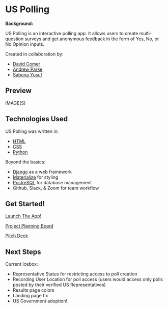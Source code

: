 # US Polling
**Background:**

US Polling is an interactive polling app. It allows users to create multi-question surveys and get anonymous feedback in the form of Yes, No, or No Opinion inputs.

Created in collaboration by:

- [David Comer](https://github.com/DaCoPro)
- [Andrew Parke](https://github.com/parke415)
- [Sabona Yusuf](https://github.com/sabona10)

## Preview
IMAGE(S)
## Technologies Used
US Polling was written in:

- [HTML](https://en.wikipedia.org/wiki/HTML)
- [CSS](https://en.wikipedia.org/wiki/CSS)
- [Python](https://www.python.org/)

Beyond the basics:

- [Django](https://www.djangoproject.com/) as a web framework
- [Materialize](https://materialize.com/?gclid=CjwKCAiA_9r_BRBZEiwAHZ_v12_AvQerMOObyv89FjJU-7CTwO-a_PJsoxnNNYCqqgkPu2fEKt8C6xoCiRkQAvD_BwE) for styling
- [PostreSQL](https://www.postgresql.org/) for database management
- Github, Slack, & Zoom for team workflow

## Get Started!

[Launch The App!](https://us-polling.herokuapp.com/)

[Project Planning Board](https://trello.com/b/82cz4CUM/us-polling)

[Pitch Deck](https://docs.google.com/presentation/d/188eup4j0SkuOEFeD8dydW5ttgI9CumW0M8aS1PndBec/edit#slide=id.gaa8ebd62b9_0_110)

## Next Steps

Current Icebox:

- Representative Status for restricting access to poll creation
- Recording User Location for poll access (users would access only polls posted by their verified US Representatives)
- Results page colors
- Landing page fix
- US Government adoption! 
